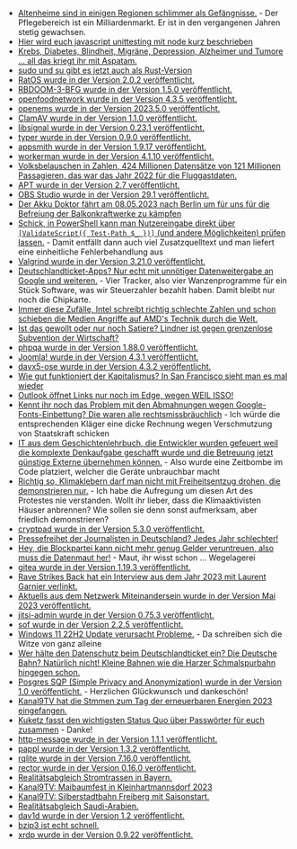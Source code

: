 * [Altenheime sind in einigen Regionen schlimmer als Gefängnisse.](https://netzfrauen.org/2023/04/30/pflege-5/) - Der Pflegebereich ist ein Milliardenmarkt. Er ist in den vergangenen Jahren stetig gewachsen.
* [Hier wird euch javascript unittesting mit node kurz beschrieben](https://www.30secondsofcode.org/articles/s/nodejs-test-module-introduction/)
* [Krebs, Diabetes, Blindheit, Migräne, Depression, Alzheimer und Tumore ... all das kriegt ihr mit Aspatam.](https://netzfrauen.org/2023/04/30/study-2/)
* [sudo und su gibt es jetzt auch als Rust-Version](https://www.phoronix.com/news/sudo-su-rewrite-rust)
* [RatOS wurde in der Version 2.0.2 veröffentlicht.](https://github.com/Rat-OS/RatOS/releases/tag/v2.0.2)
* [RBDOOM-3-BFG wurde in der Version 1.5.0 veröffentlicht.](https://github.com/RobertBeckebans/RBDOOM-3-BFG/releases/tag/v1.5.0)
* [openfoodnetwork wurde in der Version 4.3.5 veröffentlicht.](https://github.com/openfoodfoundation/openfoodnetwork/releases/tag/v4.3.5)
* [openems wurde in der Version 2023.5.0 veröffentlicht.](https://github.com/OpenEMS/openems/releases/tag/2023.5.0)
* [ClamAV wurde in der Version 1.1.0 veröffentlicht.](https://github.com/Cisco-Talos/clamav/releases/tag/clamav-1.1.0)
* [libsignal wurde in der Version 0.23.1 veröffentlicht.](https://github.com/signalapp/libsignal/releases/tag/v0.23.1)
* [typer wurde in der Version 0.9.0 veröffentlicht.](https://github.com/tiangolo/typer/releases/tag/0.9.0)
* [appsmith wurde in der Version 1.9.17 veröffentlicht.](https://github.com/appsmithorg/appsmith/releases/tag/v1.9.17)
* [workerman wurde in der Version 4.1.10 veröffentlicht.](https://github.com/walkor/workerman/releases/tag/v4.1.10)
* [Volksbelauschen in Zahlen, 424 Millionen Datensätze von 121 Millionen Passagieren, das war das Jahr 2022 für die Fluggastdaten.](https://netzpolitik.org/2023/424-millionen-datensaetze-deutlicher-anstieg-bei-der-fluggastdatenspeicherung/)
* [APT wurde in der Version 2.7 veröffentlicht.](https://www.phoronix.com/news/Debian-APT-2.7-Released)
* [OBS Studio wurde in der Version 29.1 veröffentlicht.](https://www.phoronix.com/news/OBS-Studio-29.1)
* [Der Akku Doktor fährt am 08.05.2023 nach Berlin um für uns für die Befreiung der Balkonkraftwerke zu kämpfen](https://www.akkudoktor.net/2023/05/02/jetzt-gilt-es-am-8-5/)
* [Schick, in PowerShell kann man Nutzereingabe direkt über `[ValidateScript({ Test-Path $_ })]` (und andere Möglichkeiten) prüfen lassen.](https://devblogs.microsoft.com/powershell-community/designing-powershell-for-end-users/) - Damit entfällt dann auch viel Zusatzquelltext und man liefert eine einheitliche Fehlerbehandlung aus
* [Valgrind wurde in der Version 3.21.0 veröffentlicht.](https://lwn.net/Articles/930651/)
* [Deutschlandticket-Apps? Nur echt mit unnötiger Datenweitergabe an Google und weiteren.](https://www.kuketz-blog.de/deutschlandticket-apps-49e-plus-datenweitergabe-an-google-und-co-deutschlandticket-teil1/) - Vier Tracker, also vier Wanzenprogramme für ein Stück Software, was wir Steuerzahler bezahlt haben. Damit bleibt nur noch die Chipkarte.
* [Immer diese Zufälle, Intel schreibt richtig schlechte Zahlen und schon schieben die Medien Angriffe auf AMD's Technik durch die Welt.](http://blog.fefe.de/?ts=9aaf9070)
* [Ist das gewollt oder nur noch Satiere? Lindner ist gegen grenzenlose Subvention der Wirtschaft?](http://blog.fefe.de/?ts=9aafffe4)
* [phpqa wurde in der Version 1.88.0 veröffentlicht.](https://github.com/jakzal/phpqa/releases/tag/v1.88.0)
* [Joomla! wurde in der Version 4.3.1 veröffentlicht.](https://github.com/joomla/joomla-cms/releases/tag/4.3.1)
* [davx5-ose wurde in der Version 4.3.2 veröffentlicht.](https://github.com/bitfireAT/davx5-ose/releases/tag/v4.3.2-ose)
* [Wie gut funktioniert der Kapitalismus? In San Francisco sieht man es mal wieder](http://blog.fefe.de/?ts=9aacb00d)
* [Outlook öffnet Links nur noch im Edge, wegen WEIL ISSO!](http://blog.fefe.de/?ts=9aacf192)
* [Kennt ihr noch das Problem mit den Abmahnungen wegen Google-Fonts-Einbettung? Die waren alle rechtsmissbräuchlich](http://blog.fefe.de/?ts=9aacf0a0) - Ich würde die entsprechenden Kläger eine dicke Rechnung wegen Verschmutzung von Staatskraft schicken
* [IT aus dem Geschichtenlehrbuch, die Entwickler wurden gefeuert weil die komplexte Denkaufgabe geschafft wurde und die Betreuung jetzt günstige Externe übernehmen können.](http://blog.fefe.de/?ts=9aaceb12) - Also wurde eine Zeitbombe im Code platziert, welcher die Geräte unbrauchbar macht
* [Richtig so, Klimaklebern darf man nicht mit Freiheitsentzug drohen, die demonstrieren nur.](http://blog.fefe.de/?ts=9aac2bf0) - Ich habe die Aufregung um diesen Art des Protestes nie verstanden. Wollt ihr lieber, dass die Klimaaktivisten Häuser anbrennen? Wie sollen sie denn sonst aufmerksam, aber friedlich demonstrieren?
* [cryptpad wurde in der Version 5.3.0 veröffentlicht.](https://github.com/xwiki-labs/cryptpad/releases/tag/5.3.0)
* [Pressefreihet der Journalisten in Deutschland? Jedes Jahr schlechter!](https://netzpolitik.org/2023/rangliste-der-pressefreiheit-angriffe-gegen-journalistinnen-in-deutschland-auf-rekordhoch/)
* [Hey, die Blockpartei kann nicht mehr genug Gelder veruntreuen, also muss die Datenmaut her!](https://netzpolitik.org/2023/geldregen-fuer-internet-provider-breite-allianz-warnt-vor-datenmaut/) - Maut, ihr wisst schon ... Wegelagerei
* [gitea wurde in der Version 1.19.3 veröffentlicht.](https://github.com/go-gitea/gitea/releases/tag/v1.19.3)
* [Rave Strikes Back hat ein Interview aus dem Jahr 2023 mit Laurent Garnier verlinkt.](https://www.rave-strikes-back.de/?p=11698)
* [Aktuells aus dem Netzwerk Miteinandersein wurde in der Version Mai 2023 veröffentlicht.](https://miteinandersein.net/blog/754/)
* [jitsi-admin wurde in der Version 0.75.3 veröffentlicht.](https://github.com/H2-invent/jitsi-admin/releases/tag/0.75.3)
* [sof wurde in der Version 2.2.5 veröffentlicht.](https://github.com/thesofproject/sof/releases/tag/v2.2.5)
* [Windows 11 22H2 Update verursacht Probleme.](https://www.borncity.com/blog/2023/05/05/windows-11-22h2-april-2023-update-kb5025239-verursacht-probleme/) - Da schreiben sich die Witze von ganz alleine
* [Wer hälte den Datenschutz beim Deutschlandticket ein? Die Deutsche Bahn? Natürlich nicht! Kleine Bahnen wie die Harzer Schmalspurbahn hingegen schon.](https://www.kuketz-blog.de/deutschlandticket-datenschutzfreundlicher-erwerb-und-verwaltung-via-harzer-schmalspurbahnen/)
* [Posgres SQP (Simple Privacy and Anonymization) wurde in der Version 1.0 veröffentlicht.](https://www.postgresql.org/about/news/spa-10-data-privacy-and-security-solution-for-postgres-released-2634/) - Herzlichen Glückwunsch und dankeschön!
* [Kanal9TV hat die Stmmen zum Tag der erneuerbaren Energien 2023 eingefangen.](https://www.youtube.com/watch?v=ElYWjRJ0dP0)
* [Kuketz fasst den wichtigsten Status Quo über Passwörter für euch zusammen](https://www.kuketz-blog.de/welt-passwort-tag-das-wichtigste-auf-einen-blick/) - Danke!
* [http-message wurde in der Version 1.1.1 veröffentlicht.](https://github.com/httpsoft/http-message/releases/tag/1.1.1)
* [pappl wurde in der Version 1.3.2 veröffentlicht.](https://github.com/michaelrsweet/pappl/releases/tag/v1.3.2)
* [rqlite wurde in der Version 7.16.0 veröffentlicht.](https://github.com/rqlite/rqlite/releases/tag/v7.16.0)
* [rector wurde in der Version 0.16.0 veröffentlicht.](https://github.com/rectorphp/rector/releases/tag/0.16.0)
* [Realitätsabgleich Stromtrassen in Bayern.](https://blog.fefe.de/?ts=9aaa2cb0)
* [Kanal9TV: Maibaumfest in Kleinhartmannsdorf 2023](https://www.youtube.com/watch?v=fl6pxsnhTIU)
* [Kanal9TV: Silberstadtbahn Freiberg mit Saisonstart.](https://www.youtube.com/watch?v=90-Ud3iWluw)
* [Realitätsabgleich Saudi-Arabien.](https://netzfrauen.org/2023/05/05/saudi-arabia-5/)
* [dav1d wurde in der Version 1.2 veröffentlicht.](https://www.phoronix.com/news/dav1d-1.2-released)
* [bzip3 ist echt schnell.](https://marius.bloggt-in-braunschweig.de/2023/05/06/bzip3-ist-der-klare-gewinner/)
* [xrdp wurde in der Version 0.9.22 veröffentlicht.](https://github.com/neutrinolabs/xrdp/releases/tag/v0.9.22)

